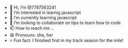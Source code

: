 - 👋 Hi, I’m @7797563241
- 👀 I’m interested in learnig javascript
- 🌱 I’m currently learning javascript
- 💞️ I’m looking to collaborate on tips to learn how to code
- 📫 How to reach me ...
- 😄 Pronouns: she, her
- ⚡ Fun fact: I finished first in my track season for the mile!

<!---
7797563241/7797563241 is a ✨ special ✨ repository because its `README.md` (this file) appears on your GitHub profile.
You can click the Preview link to take a look at your changes.
--->
